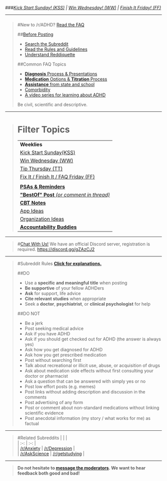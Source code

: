 ###*[Kick Start Sunday! (KSS)](http://www.reddit.com/r/ADHD/search?q=flair%3A%27kss%27&sort=new&restrict_sr=on)  |  [Win Wednesday! (WW)](http://www.reddit.com/r/ADHD/search?q=flair%3A%27ww%27&sort=new&restrict_sr=on)  |  [Finish It Friday! (FF)](http://www.reddit.com/r/ADHD/search?q=flair%3A%27ff%27&sort=new&restrict_sr=on)*

*****************************
##### [](#derp)
> #[](#icon-information)New to /r/ADHD?
> [](#for-non-subscribers)
> [Read the FAQ](https://np.reddit.com/r/ADHD/wiki/index)
> 
> ##[Before Posting](#before-posting)
> * [Search the Subreddit](https://np.reddit.com/r/ADHD/search?q=&restrict_sr=on)  
> * [Read the Rules and Guidelines](https://np.reddit.com/r/ADHD/wiki/rulesandguidelines)  
> * [Understand Reddiquette](https://np.reddit.com/wiki/reddiquette)
>
> ##[](#icon-information)Common FAQ Topics
> * [**Diagnosis** Process & Presentations](https://np.reddit.com/r/adhd/wiki/diagnosis)  
> * [**Medication** Options & **Titration** Process](https://np.reddit.com/r/adhd/wiki/medication)  
> * [**Assistance** from state and school](https://np.reddit.com/r/adhd/wiki/assistance)  
> * [Comorbidity](https://np.reddit.com/r/ADHD/wiki/index#wiki_comorbidity)  
> * [A video series for learning about ADHD](https://www.youtube.com/watch?v=BzhbAK1pdPM&list=PLzBixSjmbc8eFl6UX5_wWGP8i0mAs-cvY)  
>
> [](#icon-check)Be civil, scientific and descriptive.

*****************************
> # Filter Topics
> |  |  
> | -- |  
> | **Weeklies** |  
> | [Kick Start Sunday(KSS)](http://www.reddit.com/r/ADHD/search?q=flair%3A%27kss%27&sort=new&restrict_sr=on) |  
> | [Win Wednesday (WW)](http://www.reddit.com/r/ADHD/search?q=flair%3A%27ww%27&sort=new&restrict_sr=on) |  
> | [Tip Thursday (TT)](http://www.reddit.com/r/ADHD/search?q=flair%3A%27tt%27&sort=new&restrict_sr=on) |    
> | [Fix It / Finish It / FAQ Friday (FF)](http://www.reddit.com/r/ADHD/search?q=flair%3A%27ff%27&sort=new&restrict_sr=on) |  
> |  |  
> | **[PSAs & Reminders](http://www.reddit.com/r/ADHD/search?q=flair%3A%27psa%27&sort=new&restrict_sr=on)** |  
> | [**"BestOf" Post** *(or comment in thread)*](http://www.reddit.com/r/ADHD/search?q=flair%3A%27bestof%27&sort=new&restrict_sr=on) |  
> | [**CBT Notes**](https://www.reddit.com/r/ADHD/search?q=cbt%2C+flair%3A%27tt%27&restrict_sr=on&sort=new&t=all) |  
> | [App Ideas](http://www.reddit.com/r/ADHD/search?q=flair%3A%27appideas%27&sort=new&restrict_sr=on) |  
> | [Organization Ideas](http://www.reddit.com/r/ADHD/search?q=flair%3A%27orgideas%27&sort=new&restrict_sr=on) |  
> | [**Accountability Buddies**](http://www.reddit.com/r/ADHD/search?q=flair%3A%27accountability%27&sort=new&restrict_sr=on) |  

*****************************
> #[Chat With Us!](#icon-comments)
> We have an official Discord server, registration is required.
> https://discord.gg/gZAzCJ2

*****************************
> #Subreddit Rules
> [**Click for explanations.**](http://adhd.reddit.com/wiki/rules)
>
>##DO
> * Use a **specific and meaningful title** when posting
> * **Be supportive** of your fellow ADHDers
> * **Ask** for support, life advice 
> * **Cite relevant studies** when appropriate
> * Seek a **doctor**, **psychiatrist**, or **clinical psychologist** for help
>
>##DO NOT
> * Be a jerk
> * Post seeking medical advice
> * Ask if you have ADHD
> * Ask if you should get checked out for ADHD (the answer is always yes)
> * Ask how you get diagnosed for ADHD
> * Ask how you get prescribed medication
> * Post without searching first
> * Talk about recreational or illicit use, abuse, or acquisition of drugs
> * Ask about medication side effects without first consulting your doctor or pharmacist
> * Ask a question that can be answered with simply yes or no
> * Post low effort posts (e.g. memes)
> * Post links without adding description and discussion in the comments
> * Post advertising of any form
> * Post or comment about non-standard medications without linking scientific evidence
> * Post anecdotal information (my story / what works for me) as factual

*****************************
>#Related Subreddits
> |  |  |  
> | :-: | :-: |  
> | [/r/Anxiety](http://www.reddit.com/r/anxiety/) | [/r/Depression](http://www.reddit.com/r/depression/) |  
> | [/r/AskScience](http://www.reddit.com/r/askscience/) | [/r/getstudying](http://reddit.com/r/getstudying) |  

*****************************
>**Do not hesitate to [message the moderators](http://www.reddit.com/message/compose?to=%2Fr%2FADHD). We want to hear feedback both good and bad!**
